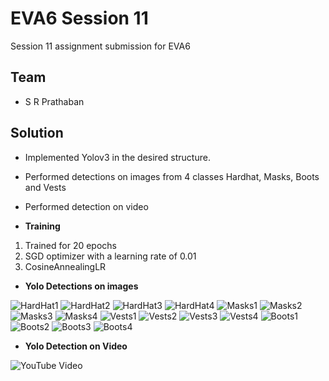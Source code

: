 # EVA6 Session 11 #

Session 11 assignment submission for EVA6

## Team ##

* S R Prathaban

## Solution ##
* Implemented Yolov3 in the desired structure. 
* Performed detections on images from 4 classes Hardhat, Masks, Boots and Vests
* Performed detection on video

* **Training**
1. Trained for 20 epochs
2. SGD optimizer with a learning rate of 0.01
3. CosineAnnealingLR

* **Yolo Detections on images**

![HardHat1](https://github.com/prathaban-sr/eva6/blob/main/session11/rs_newimg_000.jpg)
![HardHat2](https://github.com/prathaban-sr/eva6/blob/main/session11/rs_newimg_002.jpg)
![HardHat3](https://github.com/prathaban-sr/eva6/blob/main/session11/rs_newimg_003.jpg)
![HardHat4](https://github.com/prathaban-sr/eva6/blob/main/session11/rs_newimg_011.jpg)
![Masks1](https://github.com/prathaban-sr/eva6/blob/main/session11/rs_newimg_051.jpg)
![Masks2](https://github.com/prathaban-sr/eva6/blob/main/session11/rs_newimg_053.jpg)
![Masks3](https://github.com/prathaban-sr/eva6/blob/main/session11/rs_newimg_055.jpg)
![Masks4](https://github.com/prathaban-sr/eva6/blob/main/session11/rs_newimg_066.jpg)
![Vests1](https://github.com/prathaban-sr/eva6/blob/main/session11/rs_newimg_076.jpg)
![Vests2](https://github.com/prathaban-sr/eva6/blob/main/session11/rs_newimg_082.jpg)
![Vests3](https://github.com/prathaban-sr/eva6/blob/main/session11/rs_newimg_085.jpg)
![Vests4](https://github.com/prathaban-sr/eva6/blob/main/session11/rs_newimg_096.jpg)
![Boots1](https://github.com/prathaban-sr/eva6/blob/main/session11/rs_newimg_026.jpg)
![Boots2](https://github.com/prathaban-sr/eva6/blob/main/session11/rs_newimg_030.jpg)
![Boots3](https://github.com/prathaban-sr/eva6/blob/main/session11/rs_newimg_034.jpg)
![Boots4](https://github.com/prathaban-sr/eva6/blob/main/session11/rs_newimg_045.jpg)

* **Yolo Detection on Video**

![YouTube Video](https://www.youtube.com/watch?v=kPT6tlxP-aU)

